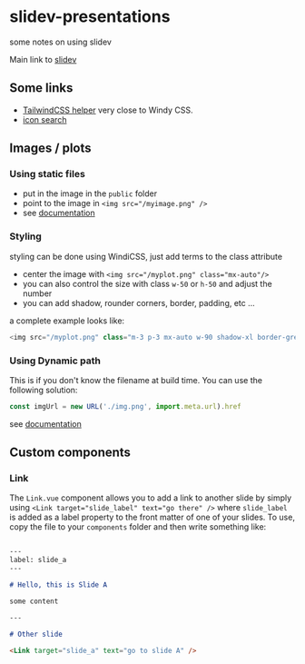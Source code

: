 # slidev-presentations
some notes on using slidev

Main link to [slidev](https://sli.dev/)

## Some links

 - [TailwindCSS helper](https://tailwindcomponents.com/cheatsheet/) very close to Windy CSS.
 - [icon search](https://icones.js.org/)

## Images / plots

### Using static files 

 - put in the image in the `public` folder
 - point to the image in `<img src="/myimage.png" />`
 - see [documentation](https://vitejs.dev/guide/assets.html#static-asset-handling)

### Styling

styling can be done using WindiCSS, just add terms to the class attribute

 - center the image with `<img src="/myplot.png" class="mx-auto"/>`
 - you can also control the size with class `w-50` or `h-50` and adjust the number
 - you can add shadow, rounder corners, border, padding, etc ... 

a complete example looks like:

```js
<img src="/myplot.png" class="m-3 p-3 mx-auto w-90 shadow-xl border-grey border rounded" />
```

### Using Dynamic path

This is if you don't know the filename at build time. You can use the following solution:

```js
const imgUrl = new URL('./img.png', import.meta.url).href
```

see [documentation](https://vitejs.dev/guide/assets.html#static-asset-handling)



## Custom components

### Link

The `Link.vue` component allows you to add a link to another slide by simply using `<Link target="slide_label" text="go there" />` where `slide_label` is added as a label property to the front matter of one of your slides. To use, copy the file to your `components` folder and then write something like:

```md

---
label: slide_a
---

# Hello, this is Slide A

some content

--- 

# Other slide

<Link target="slide_a" text="go to slide A" />

```
